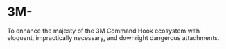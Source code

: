 # 3M-
To enhance the majesty of the 3M Command Hook ecosystem with eloquent, impractically necessary, and downright dangerous attachments.
